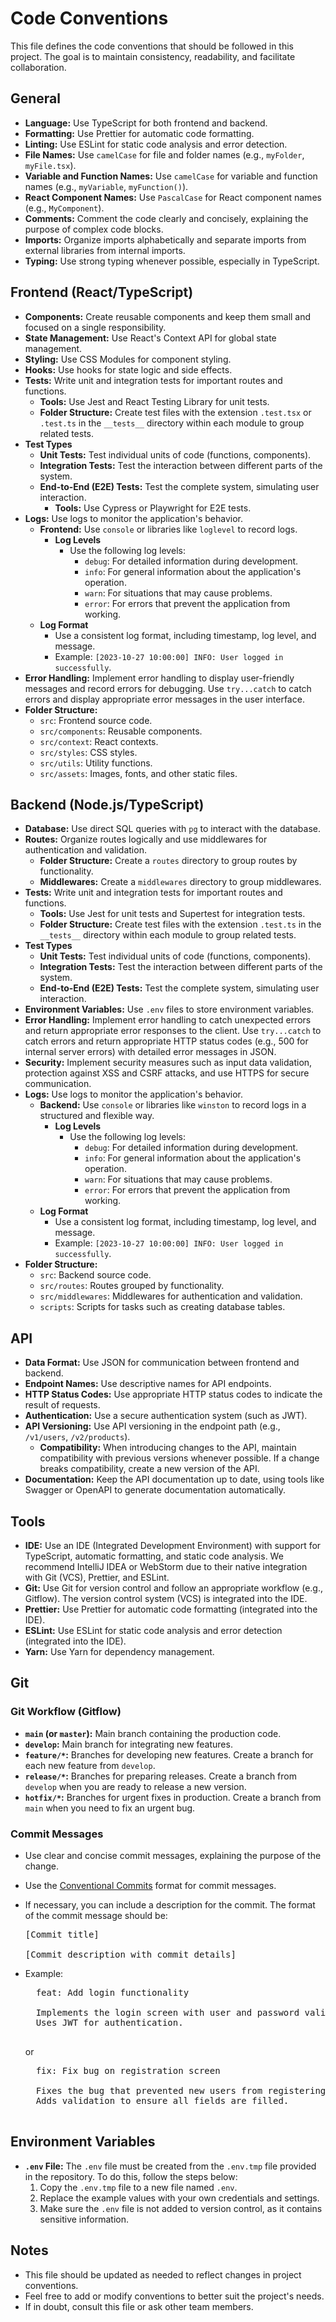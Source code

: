 # Code Conventions

This file defines the code conventions that should be followed in this project. The goal is to maintain consistency, readability, and facilitate collaboration.

## General

-   **Language:** Use TypeScript for both frontend and backend.
-   **Formatting:** Use Prettier for automatic code formatting.
-   **Linting:** Use ESLint for static code analysis and error detection.
-   **File Names:** Use `camelCase` for file and folder names (e.g., `myFolder`, `myFile.tsx`).
-   **Variable and Function Names:** Use `camelCase` for variable and function names (e.g., `myVariable`, `myFunction()`).
-   **React Component Names:** Use `PascalCase` for React component names (e.g., `MyComponent`).
-   **Comments:** Comment the code clearly and concisely, explaining the purpose of complex code blocks.
-   **Imports:** Organize imports alphabetically and separate imports from external libraries from internal imports.
-   **Typing:** Use strong typing whenever possible, especially in TypeScript.

## Frontend (React/TypeScript)

-   **Components:** Create reusable components and keep them small and focused on a single responsibility.
-   **State Management:** Use React's Context API for global state management.
-   **Styling:** Use CSS Modules for component styling.
-   **Hooks:** Use hooks for state logic and side effects.
-   **Tests:** Write unit and integration tests for important routes and functions.
    -   **Tools:** Use Jest and React Testing Library for unit tests.
    -   **Folder Structure:** Create test files with the extension `.test.tsx` or `.test.ts` in the `__tests__` directory within each module to group related tests.
-   **Test Types**
    -   **Unit Tests:** Test individual units of code (functions, components).
    -   **Integration Tests:** Test the interaction between different parts of the system.
    -   **End-to-End (E2E) Tests:** Test the complete system, simulating user interaction.
        -   **Tools:** Use Cypress or Playwright for E2E tests.
-   **Logs:** Use logs to monitor the application's behavior.
    -   **Frontend:** Use `console` or libraries like `loglevel` to record logs.
        -   **Log Levels**
            -   Use the following log levels:
                -   `debug`: For detailed information during development.
                -   `info`: For general information about the application's operation.
                -   `warn`: For situations that may cause problems.
                -   `error`: For errors that prevent the application from working.
    -   **Log Format**
        -   Use a consistent log format, including timestamp, log level, and message.
        -   Example: `[2023-10-27 10:00:00] INFO: User logged in successfully`.
-   **Error Handling:** Implement error handling to display user-friendly messages and record errors for debugging. Use `try...catch` to catch errors and display appropriate error messages in the user interface.
-   **Folder Structure:**
    -   `src`: Frontend source code.
    -   `src/components`: Reusable components.
    -   `src/context`: React contexts.
    -   `src/styles`: CSS styles.
    -   `src/utils`: Utility functions.
    -   `src/assets`: Images, fonts, and other static files.

## Backend (Node.js/TypeScript)

-   **Database:** Use direct SQL queries with `pg` to interact with the database.
-   **Routes:** Organize routes logically and use middlewares for authentication and validation.
    -   **Folder Structure:** Create a `routes` directory to group routes by functionality.
    -   **Middlewares:** Create a `middlewares` directory to group middlewares.
-   **Tests:** Write unit and integration tests for important routes and functions.
    -   **Tools:** Use Jest for unit tests and Supertest for integration tests.
    -   **Folder Structure:** Create test files with the extension `.test.ts` in the `__tests__` directory within each module to group related tests.
-   **Test Types**
    -   **Unit Tests:** Test individual units of code (functions, components).
    -   **Integration Tests:** Test the interaction between different parts of the system.
    -   **End-to-End (E2E) Tests:** Test the complete system, simulating user interaction.
-   **Environment Variables:** Use `.env` files to store environment variables.
-   **Error Handling:** Implement error handling to catch unexpected errors and return appropriate error responses to the client. Use `try...catch` to catch errors and return appropriate HTTP status codes (e.g., 500 for internal server errors) with detailed error messages in JSON.
-   **Security:** Implement security measures such as input data validation, protection against XSS and CSRF attacks, and use HTTPS for secure communication.
-   **Logs:** Use logs to monitor the application's behavior.
    -   **Backend:** Use `console` or libraries like `winston` to record logs in a structured and flexible way.
        -   **Log Levels**
            -   Use the following log levels:
                -   `debug`: For detailed information during development.
                -   `info`: For general information about the application's operation.
                -   `warn`: For situations that may cause problems.
                -   `error`: For errors that prevent the application from working.
    -   **Log Format**
        -   Use a consistent log format, including timestamp, log level, and message.
        -   Example: `[2023-10-27 10:00:00] INFO: User logged in successfully`.
-   **Folder Structure:**
    -   `src`: Backend source code.
    -   `src/routes`: Routes grouped by functionality.
    -   `src/middlewares`: Middlewares for authentication and validation.
    -   `scripts`: Scripts for tasks such as creating database tables.

## API

-   **Data Format:** Use JSON for communication between frontend and backend.
-   **Endpoint Names:** Use descriptive names for API endpoints.
-   **HTTP Status Codes:** Use appropriate HTTP status codes to indicate the result of requests.
-   **Authentication:** Use a secure authentication system (such as JWT).
-   **API Versioning:** Use API versioning in the endpoint path (e.g., `/v1/users`, `/v2/products`).
    -   **Compatibility:** When introducing changes to the API, maintain compatibility with previous versions whenever possible. If a change breaks compatibility, create a new version of the API.
-   **Documentation:** Keep the API documentation up to date, using tools like Swagger or OpenAPI to generate documentation automatically.

## Tools

-   **IDE:** Use an IDE (Integrated Development Environment) with support for TypeScript, automatic formatting, and static code analysis. We recommend IntelliJ IDEA or WebStorm due to their native integration with Git (VCS), Prettier, and ESLint.
-   **Git:** Use Git for version control and follow an appropriate workflow (e.g., Gitflow). The version control system (VCS) is integrated into the IDE.
-   **Prettier:** Use Prettier for automatic code formatting (integrated into the IDE).
-   **ESLint:** Use ESLint for static code analysis and error detection (integrated into the IDE).
-   **Yarn:** Use Yarn for dependency management.

## Git

### Git Workflow (Gitflow)
-   **`main` (or `master`):** Main branch containing the production code.
-   **`develop`:** Main branch for integrating new features.
-   **`feature/*`:** Branches for developing new features. Create a branch for each new feature from `develop`.
-   **`release/*`:** Branches for preparing releases. Create a branch from `develop` when you are ready to release a new version.
-   **`hotfix/*`:** Branches for urgent fixes in production. Create a branch from `main` when you need to fix an urgent bug.

### Commit Messages
-   Use clear and concise commit messages, explaining the purpose of the change.
-   Use the [Conventional Commits](https://www.conventionalcommits.org/en/v1.0.0/) format for commit messages.
-   If necessary, you can include a description for the commit. The format of the commit message should be:
    <pre>
    [Commit title]

    [Commit description with commit details]
    </pre>
- Example:
    <pre>
    feat: Add login functionality

    Implements the login screen with user and password validation.
    Uses JWT for authentication.
    </pre>
    
    or

    <pre>
    fix: Fix bug on registration screen

    Fixes the bug that prevented new users from registering.
    Adds validation to ensure all fields are filled.
    </pre>

## Environment Variables

-   **`.env` File:** The `.env` file must be created from the `.env.tmp` file provided in the repository. To do this, follow the steps below:
    1. Copy the `.env.tmp` file to a new file named `.env`.
    2. Replace the example values with your own credentials and settings.
    3. Make sure the `.env` file is not added to version control, as it contains sensitive information.

## Notes

-   This file should be updated as needed to reflect changes in project conventions.
-   Feel free to add or modify conventions to better suit the project's needs.
-   If in doubt, consult this file or ask other team members.
